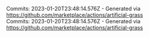 Commits: 2023-01-20T23:48:14.576Z - Generated via https://github.com/marketplace/actions/artificial-grass
<br>
Commits: 2023-01-20T23:48:14.576Z - Generated via https://github.com/marketplace/actions/artificial-grass
<br>
